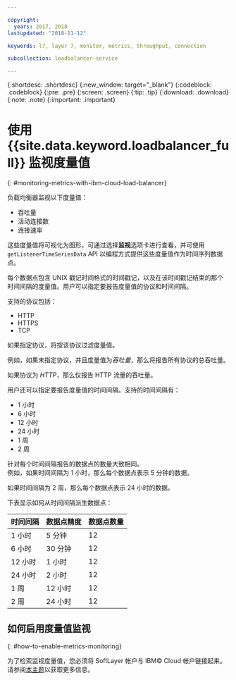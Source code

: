 ```yaml
---

copyright:
  years: 2017, 2018
lastupdated: "2018-11-12"

keywords: l7, layer 7, monitor, metrics, throughput, connection

subcollection: loadbalancer-service

---
```


{:shortdesc: .shortdesc}
{:new_window: target="_blank"}
{:codeblock: .codeblock}
{:pre: .pre}
{:screen: .screen}
{:tip: .tip}
{:download: .download}
{:note: .note}
{:important: .important}

# 使用 {{site.data.keyword.loadbalancer_full}} 监视度量值
{: #monitoring-metrics-with-ibm-cloud-load-balancer}

负载均衡器监视以下度量值：

* 吞吐量
* 活动连接数
* 连接速率

这些度量值将可视化为图形，可通过选择**监视**选项卡进行查看，并可使用 `getListenerTimeSeriesData` API 以编程方式提供这些度量值作为时间序列数据点。

每个数据点包含 UNIX 戳记时间格式的时间戳记，以及在该时间戳记结束的那个时间间隔的度量值。用户可以指定要报告度量值的协议和时间间隔。

支持的协议包括：

* HTTP
* HTTPS
* TCP

如果指定协议，将按该协议过滤度量值。

例如，如果未指定协议，并且度量值为*吞吐量*，那么将报告所有协议的总吞吐量。

如果协议为 *HTTP*，那么仅报告 HTTP 流量的吞吐量。

用户还可以指定要报告度量值的时间间隔。支持的时间间隔有：

* 1 小时
* 6 小时
* 12 小时
* 24 小时
* 1 周
* 2 周

针对每个时间间隔报告的数据点的数量大致相同。  
例如，如果时间间隔为 1 小时，那么每个数据点表示 5 分钟的数据。

如果时间间隔为 2 周，那么每个数据点表示 24 小时的数据。

下表显示如何从时间间隔派生数据点：

|时间间隔 | 数据点精度 |数据点数量|                                                                                              
| ------------------------------------------ | --------------------------------------------------- | -------------------|
|1 小时|5 分钟 | 12   |
|6 小时|30 分钟 | 12  |
|12 小时|1 小时| 12 |
|24 小时| 2 小时| 12 |
| 1 周| 12 小时| 12 |
| 2 周| 24 小时| 12 |

## 如何启用度量值监视
{: #how-to-enable-metrics-monitoring}

为了检索监视度量值，您必须将 SoftLayer 帐户与 IBM© Cloud 帐户链接起来。请参阅[本主题](/docs/account?topic=account-unifyingaccounts#link_accounts)以获取更多信息。

